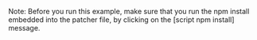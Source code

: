 Note: Before you run this example, make sure that you run the npm install embedded into the patcher file, by clicking on the [script npm install] message.

